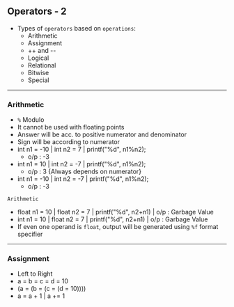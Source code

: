 ## Operators - 2
- Types of `operators` based on `operations`:
    - Arithmetic
    - Assignment
    - ++ and --
    - Logical
    - Relational
    - Bitwise
    - Special

---
 
### Arithmetic
- `%` Modulo 
- It cannot be used with floating points
- Answer will be acc. to positive numerator and denominator
- Sign will be according to numerator
- int n1 = -10 | int n2 = 7 | printf("%d", n1%n2);
    - o/p : -3
- int n1 = 10 | int n2 = -7 | printf("%d", n1%n2);
    - o/p : 3 {Always depends on numerator}
- int n1 = -10 | int n2 = -7 | printf("%d", n1%n2);
    - o/p : -3

`Arithmetic`
- float n1 = 10 | float n2 = 7 | printf("%d", n2+n1) | o/p : Garbage Value
- int n1 = 10 | float n2 = 7 | printf("%d", n2+n1) | o/p : Garbage Value
- If even one operand is `float`, output will be generated using `%f` format specifier

---

### Assignment
- Left to Right
- a = b = c = d = 10
- (a = (b = (c = (d = 10))))
- a = a + 1 | a += 1 
